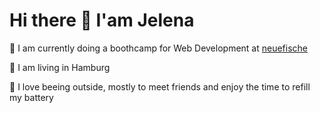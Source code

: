 # Hi there :wave: I'am Jelena 

:seedling: I am currently doing a boothcamp for Web Development at [neuefische](https://www.neuefische.de)

:house_with_garden: I am living in Hamburg 

:battery: I love beeing outside, mostly to meet friends and enjoy the time to refill my battery <br>

